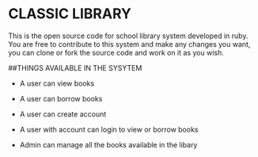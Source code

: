# CLASSIC LIBRARY

This is the open source code for  school library system developed in ruby.
You are free to contribute to this system and make any changes you want, you can clone or fork the source code and work on it as you wish.

##THINGS AVAILABLE IN THE SYSYTEM

* A user can view books

* A user can borrow books

* A user can create account 

* A user with account can login to view or borrow books

* Admin can manage all the books available in the libary

